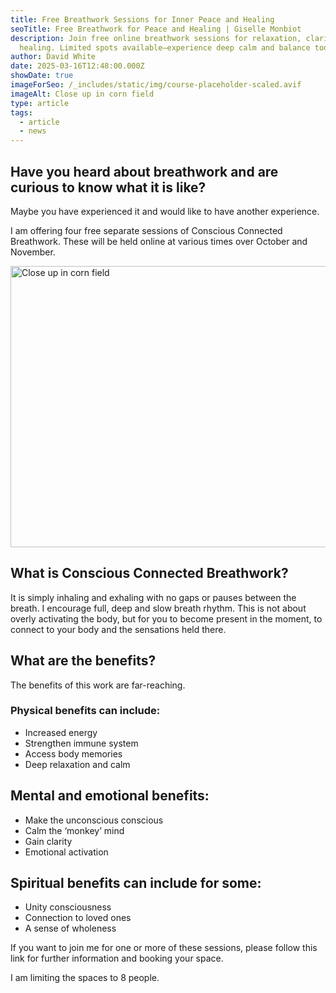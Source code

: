 ```yaml
---
title: Free Breathwork Sessions for Inner Peace and Healing
seoTitle: Free Breathwork for Peace and Healing | Giselle Monbiot
description: Join free online breathwork sessions for relaxation, clarity, and
  healing. Limited spots available—experience deep calm and balance today!
author: David White
date: 2025-03-16T12:48:00.000Z
showDate: true
imageForSeo: /_includes/static/img/course-placeholder-scaled.avif
imageAlt: Close up in corn field
type: article
tags:
  - article
  - news
---
```

## Have you heard about breathwork and are curious to know what it is like?

Maybe you have experienced it and would like to have another experience.  

I am offering four free separate sessions of Conscious Connected Breathwork. These will be held online at various times over October and November.

<img src="/_includes/static/img/course-placeholder-scaled.avif" alt="Close up in corn field" title="Close up in corn field" class="Centre" width="600px" height="450px" loading="lazy"/>

## What is Conscious Connected Breathwork?

It is simply inhaling and exhaling with no gaps or pauses between the breath. I encourage full, deep and slow breath rhythm. This is not about overly activating the body, but for you to become present in the moment, to connect to your body and the sensations held there.  

## What are the benefits?

The benefits of this work are far-reaching.  

### Physical benefits can include:

* Increased energy  
* Strengthen immune system  
* Access body memories  
* Deep relaxation and calm  

## Mental and emotional benefits:

* Make the unconscious conscious  
* Calm the ‘monkey’ mind  
* Gain clarity  
* Emotional activation  

## Spiritual benefits can include for some:

* Unity consciousness  
* Connection to loved ones  
* A sense of wholeness  

If you want to join me for one or more of these sessions, please follow this link for further information and booking your space.

I am limiting the spaces to 8 people.
